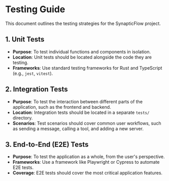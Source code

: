 # Testing Guide

This document outlines the testing strategies for the SynapticFlow project.

## 1. Unit Tests

- **Purpose**: To test individual functions and components in isolation.
- **Location**: Unit tests should be located alongside the code they are testing.
- **Frameworks**: Use standard testing frameworks for Rust and TypeScript (e.g., `jest`, `vitest`).

## 2. Integration Tests

- **Purpose**: To test the interaction between different parts of the application, such as the frontend and backend.
- **Location**: Integration tests should be located in a separate `tests/` directory.
- **Scenarios**: Test scenarios should cover common user workflows, such as sending a message, calling a tool, and adding a new server.

## 3. End-to-End (E2E) Tests

- **Purpose**: To test the application as a whole, from the user's perspective.
- **Frameworks**: Use a framework like Playwright or Cypress to automate E2E tests.
- **Coverage**: E2E tests should cover the most critical application features.

